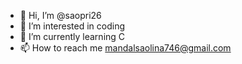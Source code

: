 - 👋 Hi, I’m @saopri26
- 👀 I’m interested in coding
- 🌱 I’m currently learning C
- 📫 How to reach me mandalsaolina746@gmail.com

<!---
saopri26/saopri26 is a ✨ special ✨ repository because its `README.md` (this file) appears on your GitHub profile.
You can click the Preview link to take a look at your changes.
--->
